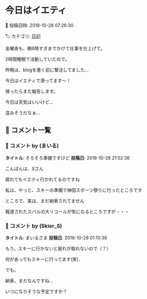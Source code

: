 # 今日はイエティ

📅 投稿日時: 2018-10-28 07:26:30

🏷️ カテゴリ: [日記](cc4b5682fb7b8b144980957a978653fb0.md)

金曜夜も、朝6時すぎまでかけて仕事を仕上げて。


2時間睡眠で活動していたので。


昨晩は、blogを書く前に撃沈してました…





今日はイエティで滑ってます～！





帰ったらまた報告します。





今日は天気はいいけど…





混みそうだなぁ…

## 💬 コメント一覧

### 💬 コメント by (まいる)
**タイトル**: そろそろ準備ですけど
**投稿日**: 2018-10-28 21:52:36

こんばんは、Sさん

疲れてもイエティ行かれてるのですね

私は、やっと、スキーの準備で神田スポーツ祭りに行ったところです

ところで、実は、まだ納車されてません

報道されたスバルの大リコールが気になるところですが・・・

### 💬 コメント by (Skier_S)
**タイトル**: まいるさま
**投稿日**: 2018-10-29 01:10:38

もう，スキーに行かないと疲れが取れないので（？）

何があってもスキーに行ってます(笑)．



でも，

納車，まだなんですね…

いつになりそうな予定ですか？

